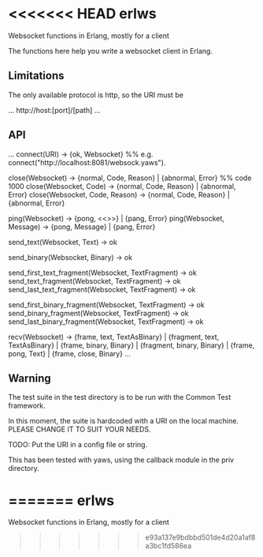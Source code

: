 <<<<<<< HEAD
erlws
=====

Websocket functions in Erlang, mostly for a client

The functions here help you write a websocket client in Erlang.

Limitations
-----------

The only available protocol is http, so the URI must be 

...
http://host:[port]/[path]
...

API
---

...
connect(URI) -> {ok, Websocket}
%% e.g. connect("http://localhost:8081/websock.yaws").

close(Websocket) -> {normal, Code, Reason} | {abnormal, Error} %% code 1000
close(Websocket, Code) -> {normal, Code, Reason} | {abnormal, Error}
close(Websocket, Code, Reason) -> {normal, Code, Reason} | {abnormal, Error}

ping(Websocket) -> {pong, <<>>} | {pang, Error}
ping(Websocket, Message) -> {pong, Message} | {pang, Error}

send_text(Websocket, Text) -> ok

send_binary(Websocket, Binary) -> ok

send_first_text_fragment(Websocket, TextFragment) -> ok
send_text_fragment(Websocket, TextFragment) -> ok
send_last_text_fragment(Websocket, TextFragment) -> ok

send_first_binary_fragment(Websocket, TextFragment) -> ok
send_binary_fragment(Websocket, TextFragment) -> ok
send_last_binary_fragment(Websocket, TextFragment) -> ok

recv(Websocket) -> 
		{frame, text, TextAsBinary} | 
		{fragment, text, TextAsBinary} |
		{frame, binary, Binary} | 
		{fragment, binary, Binary} |
		{frame, pong, Text} | 
		{frame, close, Binary}
...

Warning
-------

The test suite in the test directory is to be run with the Common Test framework. 

In this moment, the suite is hardcoded with a URI on the local machine. PLEASE CHANGE IT TO SUIT YOUR NEEDS. 

TODO: Put the URI in a config file or string.

This has been tested with yaws, using the callback module in the priv directory.


		
=======
erlws
=====

Websocket functions in Erlang, mostly for a client
>>>>>>> e93a137e9bdbbd501de4d20a1af8a3bc1fd586ea
